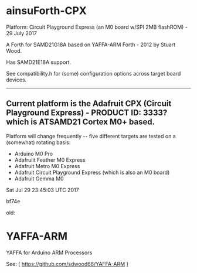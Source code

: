 # ainsuForth-CPX

Platform: Circuit Playground Express (an M0 board w/SPI 2MB flashROM) - 29 July 2017

A Forth for SAMD21G18A based on YAFFA-ARM Forth - 2012 by Stuart Wood.

Has SAMD21E18A support.

See compatibility.h for (some) configuration options across
target board devices.

------------------------------------------------------------
Current platform is the Adafruit CPX (Circuit Playground Express) - PRODUCT ID: 3333?
which is ATSAMD21 Cortex M0+ based.
------------------------------------------------------------

Platform will change frequently -- five different targets are
tested on a (somewhat) rotating basis:

  * Arduino M0 Pro
  * Adafruiit Feather M0 Express
  * Adafruit Metro M0 Express
  * Adafruit Circuit Playground Express (which is also an M0 board)
  * Adafruit Gemma M0

Sat Jul 29 23:45:03 UTC 2017

bf74e

old:

# YAFFA-ARM
YAFFA for Arduino ARM Processors 

See:
 [ https://github.com/sdwood68/YAFFA-ARM ]


